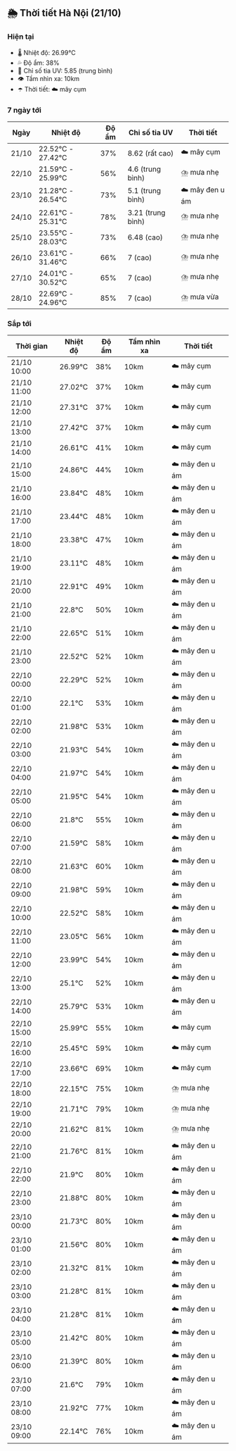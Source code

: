 ## 🌦️ Thời tiết Hà Nội (21/10)

### Hiện tại

- 🌡️ Nhiệt độ: 26.99℃
- 💦 Độ ẩm: 38%
- 🌟 Chỉ số tia UV: 5.85 (trung bình)
- 👁️ Tầm nhìn xa: 10km
- ☂️ Thời tiết: ☁️ mây cụm

### 7 ngày tới

| Ngày | Nhiệt độ | Độ ẩm | Chỉ số tia UV | Thời tiết |
| --- | --- | --- | --- | --- |
| 21/10 | 22.52℃ - 27.42℃ | 37% | 8.62 (rất cao) | ☁️ mây cụm |
| 22/10 | 21.59℃ - 25.99℃ | 56% | 4.6 (trung bình) | ⛈️ mưa nhẹ |
| 23/10 | 21.28℃ - 26.54℃ | 73% | 5.1 (trung bình) | ☁️ mây đen u ám |
| 24/10 | 22.61℃ - 25.31℃ | 78% | 3.21 (trung bình) | ⛈️ mưa nhẹ |
| 25/10 | 23.55℃ - 28.03℃ | 73% | 6.48 (cao) | ⛈️ mưa nhẹ |
| 26/10 | 23.61℃ - 31.46℃ | 66% | 7 (cao) | ⛈️ mưa nhẹ |
| 27/10 | 24.01℃ - 30.52℃ | 65% | 7 (cao) | ⛈️ mưa nhẹ |
| 28/10 | 22.69℃ - 24.96℃ | 85% | 7 (cao) | ⛈️ mưa vừa |

### Sắp tới

| Thời gian | Nhiệt độ | Độ ẩm | Tầm nhìn xa | Thời tiết |
| --- | --- | --- | --- | --- |
| 21/10 10:00 | 26.99℃ | 38% | 10km | ☁️ mây cụm |
| 21/10 11:00 | 27.02℃ | 37% | 10km | ☁️ mây cụm |
| 21/10 12:00 | 27.31℃ | 37% | 10km | ☁️ mây cụm |
| 21/10 13:00 | 27.42℃ | 37% | 10km | ☁️ mây cụm |
| 21/10 14:00 | 26.61℃ | 41% | 10km | ☁️ mây cụm |
| 21/10 15:00 | 24.86℃ | 44% | 10km | ☁️ mây đen u ám |
| 21/10 16:00 | 23.84℃ | 48% | 10km | ☁️ mây đen u ám |
| 21/10 17:00 | 23.44℃ | 48% | 10km | ☁️ mây đen u ám |
| 21/10 18:00 | 23.38℃ | 47% | 10km | ☁️ mây đen u ám |
| 21/10 19:00 | 23.11℃ | 48% | 10km | ☁️ mây đen u ám |
| 21/10 20:00 | 22.91℃ | 49% | 10km | ☁️ mây đen u ám |
| 21/10 21:00 | 22.8℃ | 50% | 10km | ☁️ mây đen u ám |
| 21/10 22:00 | 22.65℃ | 51% | 10km | ☁️ mây đen u ám |
| 21/10 23:00 | 22.52℃ | 52% | 10km | ☁️ mây đen u ám |
| 22/10 00:00 | 22.29℃ | 52% | 10km | ☁️ mây đen u ám |
| 22/10 01:00 | 22.1℃ | 53% | 10km | ☁️ mây đen u ám |
| 22/10 02:00 | 21.98℃ | 53% | 10km | ☁️ mây đen u ám |
| 22/10 03:00 | 21.93℃ | 54% | 10km | ☁️ mây đen u ám |
| 22/10 04:00 | 21.97℃ | 54% | 10km | ☁️ mây đen u ám |
| 22/10 05:00 | 21.95℃ | 54% | 10km | ☁️ mây đen u ám |
| 22/10 06:00 | 21.8℃ | 55% | 10km | ☁️ mây đen u ám |
| 22/10 07:00 | 21.59℃ | 58% | 10km | ☁️ mây đen u ám |
| 22/10 08:00 | 21.63℃ | 60% | 10km | ☁️ mây đen u ám |
| 22/10 09:00 | 21.98℃ | 59% | 10km | ☁️ mây đen u ám |
| 22/10 10:00 | 22.52℃ | 58% | 10km | ☁️ mây đen u ám |
| 22/10 11:00 | 23.05℃ | 56% | 10km | ☁️ mây đen u ám |
| 22/10 12:00 | 23.99℃ | 54% | 10km | ☁️ mây đen u ám |
| 22/10 13:00 | 25.1℃ | 52% | 10km | ☁️ mây đen u ám |
| 22/10 14:00 | 25.79℃ | 53% | 10km | ☁️ mây đen u ám |
| 22/10 15:00 | 25.99℃ | 55% | 10km | ☁️ mây cụm |
| 22/10 16:00 | 25.45℃ | 59% | 10km | ☁️ mây cụm |
| 22/10 17:00 | 23.66℃ | 69% | 10km | ☁️ mây cụm |
| 22/10 18:00 | 22.15℃ | 75% | 10km | ⛈️ mưa nhẹ |
| 22/10 19:00 | 21.71℃ | 79% | 10km | ⛈️ mưa nhẹ |
| 22/10 20:00 | 21.62℃ | 81% | 10km | ⛈️ mưa nhẹ |
| 22/10 21:00 | 21.76℃ | 81% | 10km | ☁️ mây đen u ám |
| 22/10 22:00 | 21.9℃ | 80% | 10km | ☁️ mây đen u ám |
| 22/10 23:00 | 21.88℃ | 80% | 10km | ☁️ mây đen u ám |
| 23/10 00:00 | 21.73℃ | 80% | 10km | ☁️ mây đen u ám |
| 23/10 01:00 | 21.56℃ | 80% | 10km | ☁️ mây đen u ám |
| 23/10 02:00 | 21.32℃ | 81% | 10km | ☁️ mây đen u ám |
| 23/10 03:00 | 21.28℃ | 81% | 10km | ☁️ mây đen u ám |
| 23/10 04:00 | 21.28℃ | 81% | 10km | ☁️ mây đen u ám |
| 23/10 05:00 | 21.42℃ | 80% | 10km | ☁️ mây đen u ám |
| 23/10 06:00 | 21.39℃ | 80% | 10km | ☁️ mây đen u ám |
| 23/10 07:00 | 21.6℃ | 79% | 10km | ☁️ mây đen u ám |
| 23/10 08:00 | 21.92℃ | 77% | 10km | ☁️ mây đen u ám |
| 23/10 09:00 | 22.14℃ | 76% | 10km | ☁️ mây đen u ám |
